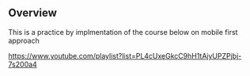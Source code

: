 
## Overview

This is a practice by implmentation of the course below on mobile first approach

https://www.youtube.com/playlist?list=PL4cUxeGkcC9hH1tAjyUPZPjbj-7s200a4